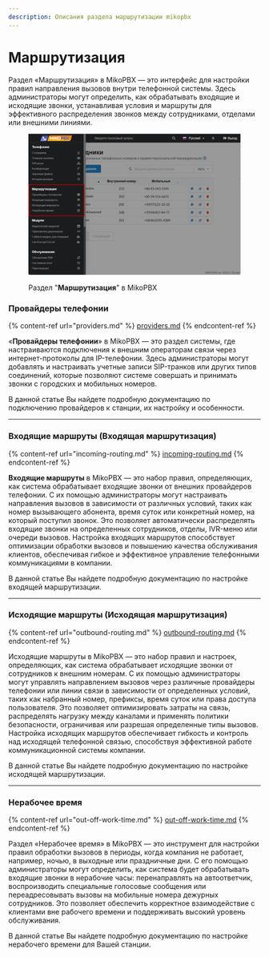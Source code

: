 ```yaml
---
description: Описания раздела маршрутизации mikopbx
---
```


# Маршрутизация

Раздел «Маршрутизация» в MikoPBX — это интерфейс для настройки правил направления вызовов внутри телефонной системы. Здесь администраторы могут определить, как обрабатывать входящие и исходящие звонки, устанавливая условия и маршруты для эффективного распределения звонков между сотрудниками, отделами или внешними линиями.

<figure><img src="../../.gitbook/assets/routing.png" alt=""><figcaption><p>Раздел "<strong>Маршрутизация</strong>" в MikoPBX</p></figcaption></figure>

### Провайдеры телефонии&#x20;

{% content-ref url="providers.md" %}
[providers.md](providers.md)
{% endcontent-ref %}

«**Провайдеры телефонии**» в MikoPBX — это раздел системы, где настраиваются подключения к внешним операторам связи через интернет-протоколы для IP-телефонии. Здесь администраторы могут добавлять и настраивать учетные записи SIP-транков или других типов соединений, которые позволяют системе совершать и принимать звонки с городских и мобильных номеров.&#x20;

В данной статье Вы найдете подробную документацию по подключению провайдеров к станции, их настройку и особенности.

***

### Входящие маршруты (Входящая маршрутизация)

{% content-ref url="incoming-routing.md" %}
[incoming-routing.md](incoming-routing.md)
{% endcontent-ref %}

**Входящие маршруты** в MikoPBX — это набор правил, определяющих, как система обрабатывает входящие звонки от внешних провайдеров телефонии. С их помощью администраторы могут настраивать направления вызовов в зависимости от различных условий, таких как номер вызывающего абонента, время суток или конкретный номер, на который поступил звонок. Это позволяет автоматически распределять входящие звонки на определенных сотрудников, отделы, IVR-меню или очереди вызовов. Настройка входящих маршрутов способствует оптимизации обработки вызовов и повышению качества обслуживания клиентов, обеспечивая гибкое и эффективное управление телефонными коммуникациями в компании.

В данной статье Вы найдете подробную документацию по настройке входящей маршрутизации.

***

### Исходящие маршруты (Исходящая маршрутизация)

{% content-ref url="outbound-routing.md" %}
[outbound-routing.md](outbound-routing.md)
{% endcontent-ref %}

Исходящие маршруты в MikoPBX — это набор правил и настроек, определяющих, как система обрабатывает исходящие звонки от сотрудников к внешним номерам. С их помощью администраторы могут управлять направлением вызовов через различные провайдеры телефонии или линии связи в зависимости от определенных условий, таких как набранный номер, префиксы, время суток или права доступа пользователя. Это позволяет оптимизировать затраты на связь, распределять нагрузку между каналами и применять политики безопасности, ограничивая или разрешая определенные типы вызовов. Настройка исходящих маршрутов обеспечивает гибкость и контроль над исходящей телефонной связью, способствуя эффективной работе коммуникационной системы компании.

В данной статье Вы найдете подробную документацию по настройке исходящей маршрутизации.

***

### Нерабочее время

{% content-ref url="out-off-work-time.md" %}
[out-off-work-time.md](out-off-work-time.md)
{% endcontent-ref %}

Раздел «Нерабочее время» в MikoPBX — это инструмент для настройки правил обработки вызовов в периоды, когда компания не работает, например, ночью, в выходные или праздничные дни. С его помощью администраторы могут определить, как система будет обрабатывать входящие звонки в нерабочие часы: перенаправлять на автоответчик, воспроизводить специальные голосовые сообщения или переадресовывать вызовы на мобильные номера дежурных сотрудников. Это позволяет обеспечить корректное взаимодействие с клиентами вне рабочего времени и поддерживать высокий уровень обслуживания.

В данной статье Вы найдете подробную документацию по настройке нерабочего времени для Вашей станции.
